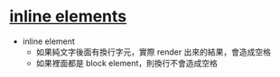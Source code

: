 # [inline elements](https://developer.mozilla.org/en-US/docs/Web/HTML/Inline_elements)

- inline element 
  - 如果純文字後面有換行字元，實際 render 出來的結果，會造成空格
  - 如果裡面都是 block element，則換行不會造成空格